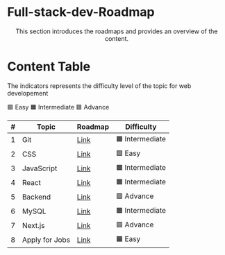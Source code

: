 # Full-stack-dev-Roadmap
<p align ="center">
This section introduces the roadmaps and provides an overview of the content.
</p>


# Content Table 

<p align = "center ">

The indicators represents the difficulty level of the topic for web developement 
<br>

:green_square: Easy 
:orange_square: Intermediate 
:red_square: Advance
<br>

|  #  |      Topic       |   Roadmap   |    Difficulty |                  
|-----|------------------|-------------|---------------|
|1|Git| [Link](https://github.com/Developer-RONNIE/Full-stack-dev-Roadmap/blob/main/01.git/Git_Roadmap.md)|:orange_square: Intermediate|
|2|CSS|[Link]()|:green_square: Easy | 
|3|JavaScript|[Link]()|:orange_square: Intermediate | 
|4|React|[Link]()|:orange_square: Intermediate | 
|5|Backend|[Link]()|:red_square: Advance | 
|6|MySQL|[Link]()|:orange_square: Intermediate | 
|7|Next.js|[Link]()|:red_square: Advance | 
|8|Apply for Jobs|[Link]()|:orange_square: Easy| 
</p>

